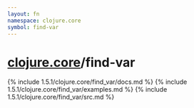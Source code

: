 ```yaml
---
layout: fn
namespace: clojure.core
symbol: find-var
---
```


# [clojure.core](../)/find-var

{% include 1.5.1/clojure.core/find_var/docs.md %}
{% include 1.5.1/clojure.core/find_var/examples.md %}
{% include 1.5.1/clojure.core/find_var/src.md %}

